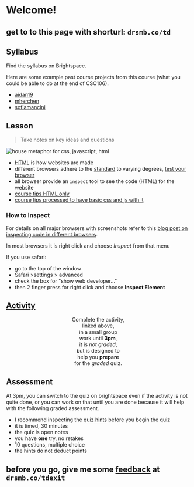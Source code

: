 # Welcome! 

## get to to this page with shorturl: `drsmb.co/td`

<!-- this is a comment, and allows me to have extra notes for prep without them showing on the main site-->

## Syllabus

Find the syllabus on Brightspace. 

Here are some example past course projects from this course (what you could be able to do at the end of CSC106). 

- [aidan19](https://aidanl19.github.io/index.html)
- [mherchen](https://mherchen.github.io/javascripts.html)
- [sofiamancini](https://sofiamancini.github.io/javascripts.html)


## Lesson 

> Take notes on key ideas and questions

![house metaphor for css, javascript, html](https://www.keentodesign.com.au/cdn-cgi/imagedelivery/eOylWWvDYZyJkbAUtQZpuQ/www.keentodesign.com.au/html.png/w=768)

- <abbr title="HyperText Markup Language">HTML</abbr> is how websites are made
- different browsers adhere to the [standard](https://www.w3.org/standards/) to varying degrees, [test your browser](https://html5test.co/)
- all browser provide an `inspect` tool to see the code (HTML) for the website
- [course tips HTML only](tips-export.html)
- [course tips processed to have basic css and js with it](minimal.md)


### How to Inspect 

For details on all major browsers with screenshots refer to this [blog post on inspecting code in different browsers](https://blog.hubspot.com/website/how-to-inspect).

In most browsers it is right click and choose *Inspect* from that menu

If you use safari:
- go to the top of the window
- Safari >settings > advanced
- check the box for  "show web  developer..."
- then 2 finger press for right click and choose **Inspect Element**



## [Activity](activity.md)

<p align="center">
Complete the activity, <br> linked above, <br> in a small group <br>
work until <strong>3pm</strong>, <br> it is <em> not graded</em>, <br> but is designed to <br> help you <strong>prepare</strong> <br>for the <em>graded</em> quiz.
</p>

<!-- Go to the [activity](activity.md) page. -->


## Assessment 

At 3pm, you can switch to the quiz on brightspace even if the activity is not quite done, or you can work on that until you are done because it will help with the following graded assessment. 

- I recommend inspecting the [quiz hints](hints.md) before you begin the quiz
- it is timed, 30 minutes
- the quiz is open notes
- you have **one** try, no retakes
- 10 questions, multiple choice
- the hints do not deduct points

## before you go, give me some [feedback](https://docs.google.com/forms/d/e/1FAIpQLScyCYuQEbIWqA1shnBIEbkgNw_51iu0HUMR0uytrYEjZM_Zqg/viewform?usp=sf_link) at `drsmb.co/tdexit`
